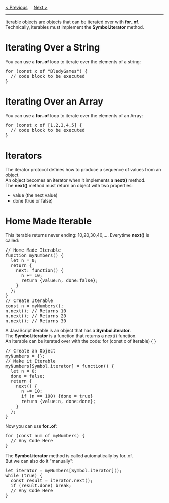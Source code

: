 <a href="/JS/Objects/Prototypes.md">&lt; Previous</a>
&nbsp;&nbsp;&nbsp;
<a href="/JS/Objects/Sets.md">Next &gt;</a>
<hr>
Iterable objects are objects that can be iterated over with <b>for..of</b>.
<br>
Technically, iterables must implement the <b>Symbol.iterator</b> method.
<h1>Iterating Over a String</h1>
You can use a <b>for..of</b> loop to iterate over the elements of a string:
<pre>
for (const x of "BledyGames") {
  // code block to be executed
}
</pre>
<h1>Iterating Over an Array</h1>
You can use a <b>for..of</b> loop to iterate over the elements of an Array:
<pre>
for (const x of [1,2,3,4,5] {
  // code block to be executed
}
</pre>
<h1>Iterators</h1>
The iterator protocol defines how to produce a sequence of values from an object.
<br>
An object becomes an iterator when it implements a <b>next()</b> method.
<br>
The <b>next()</b> method must return an object with two properties:
<ul>
  <li>value (the next value)</li>
  <li>done (true or false)</li>
</ul>
<h1>Home Made Iterable</h1>
This iterable returns never ending: 10,20,30,40,.... Everytime <b>next()</b> is called:
<pre>
// Home Made Iterable
function myNumbers() {
  let n = 0;
  return {
    next: function() {
      n += 10;
      return {value:n, done:false};
    }
  };
}
// Create Iterable
const n = myNumbers();
n.next(); // Returns 10
n.next(); // Returns 20
n.next(); // Returns 30
</pre>
A JavaScript iterable is an object that has a <b>Symbol.iterator</b>.
<br>
The <b>Symbol.iterator</b> is a function that returns a next() function.
<br>
An iterable can be iterated over with the code: for (const x of iterable) { }
<pre>
// Create an Object
myNumbers = {};
// Make it Iterable
myNumbers[Symbol.iterator] = function() {
  let n = 0;
  done = false;
  return {
    next() {
      n += 10;
      if (n == 100) {done = true}
      return {value:n, done:done};
    }
  };
}
</pre>
Now you can use <b>for..of</b>:
<pre>
for (const num of myNumbers) {
  // Any Code Here
}
</pre>
The <b>Symbol.iterator</b> method is called automatically by for..of.
<br>
But we can also do it "manually":
<pre>
let iterator = myNumbers[Symbol.iterator]();
while (true) {
  const result = iterator.next();
  if (result.done) break;
  // Any Code Here
}
</pre>
